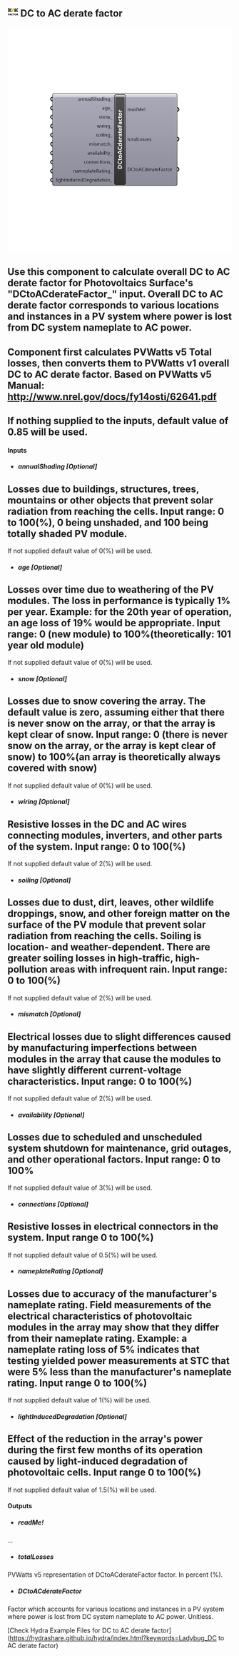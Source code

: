 ## ![](../../images/icons/DC_to_AC_derate_factor.png) DC to AC derate factor

![](../../images/components/DC_to_AC_derate_factor.png)

Use this component to calculate overall DC to AC derate factor for Photovoltaics Surface's "DCtoACderateFactor_" input.
 Overall DC to AC derate factor corresponds to various locations and instances in a PV system where power is lost from DC system nameplate to AC power.
 -
 Component first calculates PVWatts v5 Total losses, then converts them to PVWatts v1 overall DC to AC derate factor.
 Based on PVWatts v5 Manual: http://www.nrel.gov/docs/fy14osti/62641.pdf
 -
 If nothing supplied to the inputs, default value of 0.85 will be used.
 -
 

#### Inputs
* ##### annualShading [Optional]
Losses due to buildings, structures, trees, mountains or other objects that prevent solar radiation from reaching the cells.
 Input range: 0 to 100(%), 0 being unshaded, and 100 being totally shaded PV module.
 -
 If not supplied default value of 0(%) will be used.
* ##### age [Optional]
Losses over time due to weathering of the PV modules. The loss in performance is typically 1% per year. Example: for the 20th year of operation, an age loss of 19% would be appropriate. 
 Input range: 0 (new module) to 100%(theoretically: 101 year old module)
 -
 If not supplied default value of 0(%) will be used.
* ##### snow [Optional]
Losses due to snow covering the array. The default value is zero, assuming either that there is never snow on the array, or that the array is kept clear of snow.
 Input range: 0 (there is never snow on the array, or the array is kept clear of snow) to 100%(an array is theoretically always covered with snow)
 -
 If not supplied default value of 0(%) will be used.
* ##### wiring [Optional]
Resistive losses in the DC and AC wires connecting modules, inverters, and other parts of the system.
 Input range: 0 to 100(%)
 -
 If not supplied default value of 2(%) will be used.
* ##### soiling [Optional]
Losses due to dust, dirt, leaves, other wildlife droppings, snow, and other foreign matter on the surface of the PV module that prevent solar radiation from reaching the cells. Soiling is location- and weather-dependent. There are greater soiling losses in high-traffic, high-pollution areas with infrequent rain.
 Input range: 0 to 100(%)
 -
 If not supplied default value of 2(%) will be used.
* ##### mismatch [Optional]
Electrical losses due to slight differences caused by manufacturing imperfections between modules in the array that cause the modules to have slightly different current-voltage characteristics.
 Input range: 0 to 100(%)
 -
 If not supplied default value of 2(%) will be used.
* ##### availability [Optional]
Losses due to scheduled and unscheduled system shutdown for maintenance, grid outages, and other operational factors.
 Input range: 0 to 100%
 -
 If not supplied default value of 3(%) will be used.
* ##### connections [Optional]
Resistive losses in electrical connectors in the system.
 Input range 0 to 100(%)
 -
 If not supplied default value of 0.5(%) will be used.
* ##### nameplateRating [Optional]
Losses due to accuracy of the manufacturer's nameplate rating. Field measurements of the electrical characteristics of photovoltaic modules in the array may show that they differ from their nameplate rating. Example: a nameplate rating loss of 5% indicates that testing yielded power measurements at STC that were 5% less than the manufacturer's nameplate rating.
 Input range 0 to 100(%)
 -
 If not supplied default value of 1(%) will be used.
* ##### lightInducedDegradation [Optional]
Effect of the reduction in the array's power during the first few months of its operation caused by light-induced degradation of photovoltaic cells.
 Input range 0 to 100(%)
 -
 If not supplied default value of 1.5(%) will be used.

#### Outputs
* ##### readMe!
...
* ##### totalLosses
PVWatts v5 representation of DCtoACderateFactor factor.
 In percent (%).
* ##### DCtoACderateFactor
Factor which accounts for various locations and instances in a PV system where power is lost from DC system nameplate to AC power.
 Unitless.


[Check Hydra Example Files for DC to AC derate factor](https://hydrashare.github.io/hydra/index.html?keywords=Ladybug_DC to AC derate factor)